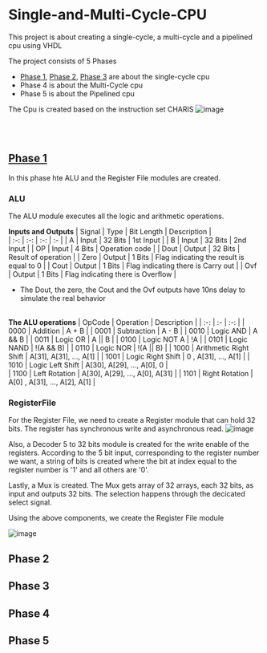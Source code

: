 # Single-and-Multi-Cycle-CPU

This project is about creating a single-cycle, a multi-cycle and a pipelined cpu using VHDL

The project consists of 5 Phases 
  - <a href="https://github.com/AlexanderStavrop/Single-and-Multi-Cycle-CPU/blob/master/README.md#phase-1">Phase 1</a>,
    <a href="https://github.com/AlexanderStavrop/Single-and-Multi-Cycle-CPU/blob/master/README.md#phase-2">Phase 2</a>,
    <a href="https://github.com/AlexanderStavrop/Single-and-Multi-Cycle-CPU/blob/master/README.md#phase-3">Phase 3</a> are about the single-cycle cpu
  - Phase 4 is about the Multi-Cycle cpu
  - Phase 5 is about the Pipelined cpu

The Cpu is created based on the instruction set CHARIS
![image](https://user-images.githubusercontent.com/56675566/167747415-19aa0df1-ead7-447a-8ff4-63270c4d6872.png)

<br></br>
## <a href="https://github.com/AlexanderStavrop/Single-and-Multi-Cycle-CPU/tree/master/Phase_1">Phase 1</a>

In this phase hte ALU and the Register File modules are created.

### ALU
The ALU module executes all the logic and arithmetic operations. 

**Inputs and Outputs**
| Signal |  Type  | Bit Length |  Description                             |   
| :-:    |  :-:   |     :-:  	 |        :-  	                            |
|  A     | Input  |   32 Bits  | 1st Input                                |
|  B     | Input  |   32 Bits  | 2nd Input                                |
|  OP    | Input  |    4 Bits  | Operation code                           |
|  Dout  | Output |   32 Bits  | Result of operation                      |
|  Zero  | Output |    1 Bits  | Flag indicating the result is equal to 0 |
|  Cout  | Output |    1 Bits  | Flag indicating there is Carry out       |
|  Ovf   | Output |    1 Bits  | Flag indicating there is Overflow        |
- The Dout, the zero, the Cout and the Ovf outputs have 10ns delay to simulate the real behavior
 <br></br>

**The ALU operations**
| OpCode | Operation              | Description                    |
|  :-:   |    :-                  |     :-:  	                     | 
|  0000  | Addition               | A + B                          | 
|  0001  | Subtraction            | A - B                          |
|  0010  | Logic AND              | A && B                         |
|  0011  | Logic OR               | A \|\| B                       |
|  0100  | Logic NOT A            | !A                             | 
|  0101  | Logic NAND             | !(A && B)                      |
|  0110  | Logic NOR              | !(A \|\| B)                    |
|  1000  | Arithmetic Right Shift | A[31], A[31], ..., A[1]        |
|  1001  | Logic Right Shift      |   0  , A[31], ..., A[1]        |
|  1010  | Logic Left Shift       | A[30], A[29], ..., A[0],   0   |         
|  1100  | Left Rotation          | A[30], A[29], ..., A[0], A[31] |
|  1101  | Right Rotation         | A[0] , A[31], ..., A[2], A[1]  |

### RegisterFile

For the Register File, we need to create a Register module that can hold 32 bits. The register has synchronous write and asynchronous read.
![image](https://user-images.githubusercontent.com/56675566/168843307-f261eaea-8f6c-491a-8385-3d398f5aadd9.png)

Also, a Decoder 5 to 32 bits module is created for the write enable of the registers. According to the 5 bit input, corresponding to the register number we want, a string of bits is created where the bit at index equal to the register number is '1' and all others are '0'.

Lastly, a Mux is created. The Mux gets array of 32 arrays, each 32 bits, as input and outputs 32 bits. The selection happens through the decicated select signal.


Using the above components, we create the Register File module

![image](https://user-images.githubusercontent.com/56675566/168846080-8f96f9a7-fd41-4e8f-b3f1-ba0086834559.png)

## Phase 2
## Phase 3
## Phase 4
## Phase 5
